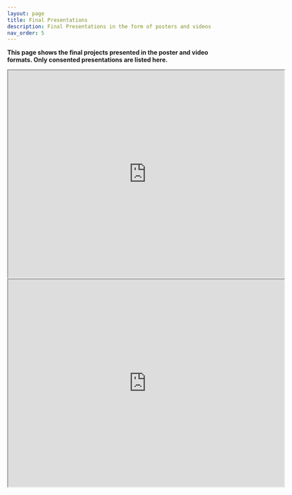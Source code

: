 ```yaml
---
layout: page
title: Final Presentations
description: Final Presentations in the form of posters and videos
nav_order: 5
---
```


**This page shows the final projects presented in the poster and video formats. Only consented presentations are listed here.**

<div class="side-by-side"> 
  <div> 
    <iframe src="https://drive.google.com/file/d/1V275p7e6bmB_2i8x9HQwwK0a2ataaQeR/preview" width="640" height="480" allow="autoplay"></iframe>
  </div> 
  <div> 
    <iframe src="https://drive.google.com/file/d/1SRixCNbwH3KKrVbRK2WbVwmirY7kLw7K/preview" width="640" height="480" allow="autoplay"></iframe>
  </div> 
</div>
